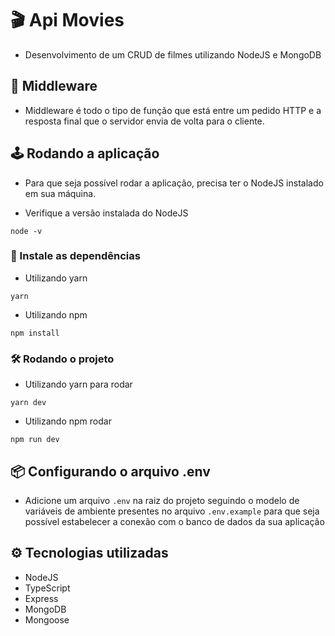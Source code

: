 # 🎬 Api Movies

- Desenvolvimento de um CRUD de filmes utilizando NodeJS e MongoDB

## 📎 Middleware

- Middleware é todo o tipo de função que está entre um pedido HTTP e a resposta final que o servidor envia de volta para o cliente.

## 🕹️ Rodando a aplicação

- Para que seja possível rodar a aplicação, precisa ter o NodeJS instalado em sua máquina.

- Verifique a versão instalada do NodeJS

`node -v`

### 🔮 Instale as dependências

- Utilizando yarn

`yarn`

- Utilizando npm

`npm install`

### 🛠️ Rodando o projeto

- Utilizando yarn para rodar

`yarn dev`

- Utilizando npm rodar

`npm run dev`

## 📦 Configurando o arquivo .env

- Adicione um arquivo `.env` na raiz do projeto seguindo o modelo de variáveis de ambiente presentes no arquivo `.env.example` para que seja possível estabelecer a conexão com o banco de dados da sua aplicação

## ⚙️ Tecnologias utilizadas

- NodeJS
- TypeScript
- Express
- MongoDB
- Mongoose
